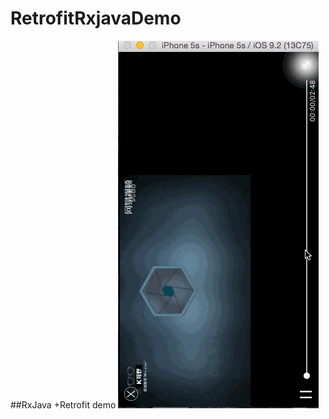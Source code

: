 # RetrofitRxjavaDemo
##RxJava +Retrofit demo
![image](https://github.com/zhengwenming/WMPlayer/blob/master/WMPlayer/Resource/WMPlayer.gif)   
